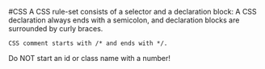 #CSS
A CSS rule-set consists of a selector and a declaration block:
A CSS declaration always ends with a semicolon, and declaration blocks are surrounded by curly braces.
```
CSS comment starts with /* and ends with */.
```
Do NOT start an id or class name with a number!
